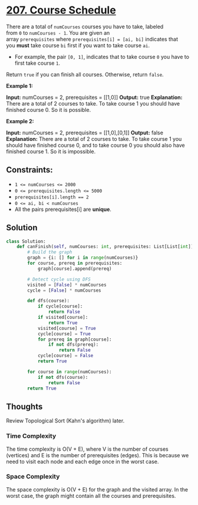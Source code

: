 # [207. Course Schedule](https://leetcode.com/problems/course-schedule/)

There are a total of `numCourses` courses you have to take, labeled from `0` to `numCourses - 1`. You are given an array `prerequisites` where `prerequisites[i] = [ai, bi]` indicates that you **must** take course `bi` first if you want to take course `ai`.

- For example, the pair `[0, 1]`, indicates that to take course `0` you have to first take course `1`.

Return `true` if you can finish all courses. Otherwise, return `false`.

**Example 1:**

**Input:** numCourses = 2, prerequisites = [[1,0]]
**Output:** true
**Explanation:** There are a total of 2 courses to take.
To take course 1 you should have finished course 0. So it is possible.

**Example 2:**

**Input:** numCourses = 2, prerequisites = [[1,0],[0,1]]
**Output:** false
**Explanation:** There are a total of 2 courses to take.
To take course 1 you should have finished course 0, and to take course 0 you should also have finished course 1. So it is impossible.

## **Constraints:**

- `1 <= numCourses <= 2000`
- `0 <= prerequisites.length <= 5000`
- `prerequisites[i].length == 2`
- `0 <= ai, bi < numCourses`
- All the pairs prerequisites[i] are **unique**.

## Solution

```python
class Solution:
    def canFinish(self, numCourses: int, prerequisites: List[List[int]]) -> bool:
        # Build the graph
        graph = {i: [] for i in range(numCourses)}
        for course, prereq in prerequisites:
            graph[course].append(prereq)

        # Detect cycle using DFS
        visited = [False] * numCourses
        cycle = [False] * numCourses

        def dfs(course):
            if cycle[course]:
                return False
            if visited[course]:
                return True
            visited[course] = True
            cycle[course] = True
            for prereq in graph[course]:
                if not dfs(prereq):
                    return False
            cycle[course] = False
            return True

        for course in range(numCourses):
            if not dfs(course):
                return False
        return True

```

## Thoughts

Review Topological Sort (Kahn's algorithm) later.

### Time Complexity

The time complexity is O(V + E), where V is the number of courses (vertices) and E is the number of prerequisites (edges). This is because we need to visit each node and each edge once in the worst case.

### Space Complexity

The space complexity is O(V + E) for the graph and the visited array. In the worst case, the graph might contain all the courses and prerequisites.
